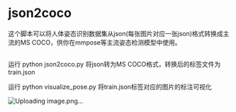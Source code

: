 # json2coco
这个脚本可以将人体姿态识别数据集从json(每张图片对应一张json)格式转换成主流的MS COCO，供你在mmpose等主流姿态检测模型中使用。


##

运行
python json2coco.py
将json转为MS COCO格式，转换后的标签文件为train.json

运行
python visualize_pose.py
将train.json标签对应的图片的标注可视化

![Uploading image.png…]()

